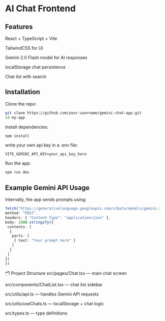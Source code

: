 # AI Chat Frontend

## Features
React + TypeScript + Vite

TailwindCSS for UI

Gemini 2.0 Flash model for AI responses

localStorage chat persistence

Chat list with search

## Installation
Clone the repo:
``` bash
git clone https://github.com/your-username/gemini-chat-app.git
cd my-app
````

Install dependencies:
```bash
npm install
````

write your own api key in a .env file:
```env
VITE_GEMINI_API_KEY=your_api_key_here
```

Run the app:
``` bash
npm run dev
````

## Example Gemini API Usage
Internally, the app sends prompts using:
``` ts
fetch("https://generativelanguage.googleapis.com/v1beta/models/gemini-2.0-flash:generateContent?key=YOUR_API_KEY", {
method: "POST",
headers: { "Content-Type": "application/json" },
body: JSON.stringify({
 contents: [
  {
   parts: [
    { text: "Your prompt here" }
   ]
  }
 ]
})
})
```

🗂 Project Structure
src/pages/Chat.tsx — main chat screen

src/components/ChatList.tsx — chat list sidebar

src/utils/api.ts — handles Gemini API requests

src/utils/useChats.ts — localStorage + chat logic

src/types.ts — type definitions

